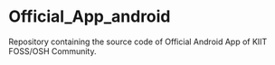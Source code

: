 # Official_App_android
Repository containing the source code of Official Android App of KIIT FOSS/OSH Community.
